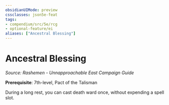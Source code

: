 ```yaml
---
obsidianUIMode: preview
cssclasses: json5e-feat
tags:
- compendium/src/5e/rcg
- optional-feature/ei
aliases: ["Ancestral Blessing"]
---
```

# Ancestral Blessing
*Source: Rashemen - Unnapproachable East Campaign Guide*  

**Prerequisite**: 7th-level, Pact of the Talisman

During a long rest, you can cast death ward once, without expending a spell slot.